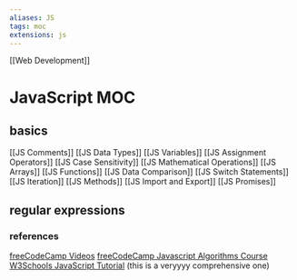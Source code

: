 ```yaml
---
aliases: JS
tags: moc
extensions: js
---
```

[[Web Development]]
# JavaScript MOC
## basics
[[JS Comments]]
[[JS Data Types]]
[[JS Variables]]
[[JS Assignment Operators]]
[[JS Case Sensitivity]]
[[JS Mathematical Operations]]
[[JS Arrays]]
[[JS Functions]]
[[JS Data Comparison]]
[[JS Switch Statements]]
[[JS Iteration]]
[[JS Methods]]
[[JS Import and Export]]
[[JS Promises]]

## regular expressions

### references

[freeCodeCamp Videos](https://www.youtube.com/playlist?list=PLWKjhJtqVAbleDe3_ZA8h3AO2rXar-q2V)
[freeCodeCamp Javascript Algorithms Course](https://www.freecodecamp.org/learn/javascript-algorithms-and-data-structures)
[W3Schools JavaScript Tutorial](https://www.w3schools.com/js/) (this is a veryyyy comprehensive one)